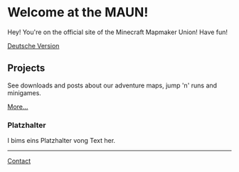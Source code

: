 # Welcome at the MAUN!
Hey! You're on the official site of the Minecraft Mapmaker Union! Have fun!

[Deutsche Version](https://themaun.github.io)

## Projects
See downloads and posts about our adventure maps, jump 'n' runs and minigames.

[More...](https://themaun.github.io/Projects)

### Platzhalter 
I bims eins Platzhalter vong Text her.

---

[Contact](https://themaun.github.io/en/Contact)